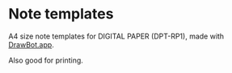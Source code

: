 # Note templates

A4 size note templates for DIGITAL PAPER (DPT-RP1), made with [DrawBot.app](https://www.drawbot.com/).

Also good for printing.
